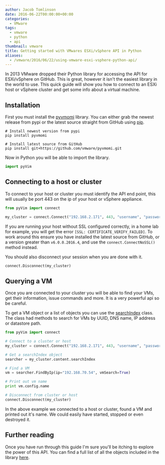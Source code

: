 ```yaml
---
author: Jacob Tomlinson
date: 2016-06-22T00:00:00+00:00
categories:
  - VMware
tags:
  - vmware
  - python
  - api
thumbnail: vmware
title: Getting started with VMwares ESXi/vSphere API in Python
aliases:
  - /vmware/2016/06/22/using-vmware-esxi-vsphere-python-api/
---
```



In 2013 VMware dropped their Python library for accessing the API for ESXi/vSphere on GitHub. This is great, however it isn't the easiest library in the world to use. This quick guide will show you how to connect to an ESXi host or vSphere cluster and get some info about a virtual machine.

## Installation

First you must install the [pyvmomi](https://github.com/vmware/pyvmomi/) library. You can either grab the newest release from pypi or the latest source straight from GitHub using [pip](https://pypi.python.org/pypi/pip).

```shell
# Install newest version from pypi
pip install pyvmomi

# Install latest source from GitHub
pip install git+https://github.com/vmware/pyvmomi.git
```

Now in Python you will be able to import the library.

```python
import pyVim
```

## Connecting to a host or cluster

To connect to your host or cluster you must identify the API end point, this will usually be port 443 on the ip of your host or vSphere appliance.

```python
from pyVim import connect

my_cluster = connect.Connect("192.168.2.171", 443, "username", "password")
```

If you are running your host without SSL configured correctly, in a home lab for example, you will get the error `[SSL: CERTIFICATE_VERIFY_FAILED]`. To work around this ensure you have installed the latest source from GitHub, or a version greater than `v6.0.0.2016.4`, and use the `connect.ConnectNoSSL()` method instead.

You should also disconnect your session when you are done with it.

```python
connect.Disconnect(my_cluster)
```

## Querying a VM

Once you are connected to your cluster you will be able to find your VMs, get their information, issue commands and more. It is a very powerful api so be careful.

To get a VM object or a list of objects you can use the [searchIndex](https://github.com/vmware/pyvmomi/blob/master/docs/vim/SearchIndex.rst) class. The class had methods to search for VMs by UUID, DNS name, IP address or datastore path.

```python
from pyVim import connect

# Connect to a cluster or host
my_cluster = connect.Connect("192.168.2.171", 443, "username", "password")

# Get a searchIndex object
searcher = my_cluster.content.searchIndex

# Find a VM
vm = searcher.FindByIp(ip="192.168.70.54", vmSearch=True)

# Print out vm name
print vm.config.name

# Disconnect from cluster or host
connect.Disconnect(my_cluster)
```

In the above example we connected to a host or cluster, found a VM and printed out it's name. We could easily have started, stopped or even destroyed it.

## Further reading

Once you have run through this guide I'm sure you'll be itching to explore the power of this API. You can find a full list of all the objects included in the library [here](https://github.com/vmware/pyvmomi/tree/master/docs).
